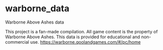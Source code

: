 # warborne_data
Warborne Above Ashes data

This project is a fan-made compilation. All game content is the property of Warborne Above Ashes. This data is provided for educational and non-commercial use.
https://warborne.qoolandgames.com/#/pc/home
